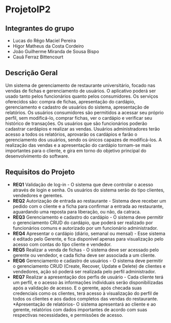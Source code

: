 # ProjetoIP2
## Integrantes do grupo
* Lucas do Rêgo Maciel Pereira
* Higor Matheus da Costa Cordeiro
* João Guilherme Miranda de Sousa Bispo
* Cauã Ferraz Bittencourt
## Descrição Geral
Um sistema de gerenciamento de restaurante universitário, focado nas vendas de fichas e gerenciamento de usuários. O aplicativo poderá ser usado tanto pelos funcionários quanto pelos consumidores. Os serviços oferecidos são: compra de fichas, apresentação do cardápio, gerenciamento e cadastro de usuários do sistema, apresentação de relatórios.
Os usuários consumidores são permitidos a acessar seu próprio perfil, sem modificá-lo, comprar fichas, ver o cardápio e verificar seu histórico de transações. Os usuários que são funcionários poderão cadastrar cardápios e  realizar as vendas. Usuários administradores terão acesso a todos os relatórios, aprovarão os cardápios e farão o gerenciamento dos usuários, sendo os únicos capazes de modificá-los. A realização das vendas e a apresentação do cardápio tornam-se mais importantes para o cliente, e gira em torno do objetivo principal do desenvolvimento do software.
## Requisitos do Projeto
* **REQ1** Validação de log-in - O sistema que deve controlar o acesso através de login e senha. Os usuários do sistema serão do tipo clientes, vendedores e gerentes.
* **REQ2** Autorização de entrada ao restaurante - Sistema deve receber um pedido com o cliente e a ficha para confirmar a entrada ao restaurante, aguardando uma reposta para liberação, ou não, da catraca.
* **REQ3** Gerenciamento e cadastro do cardápio - O sistema deve permitir o gerenciamento CRUD do cardápio, que poderá ser realizado por funcionários comuns e autorizado por um funcionário administrador.
* **REQ4** Apresentar o cardápio (diário, semanal ou mensal) - Esse sistema é editado pelo Gerente, e fica disponível apenas para visualização pelo acesso com contas do tipo cliente e vendedor.
* **REQ5** Realizar a venda de fichas - O sistema deve ser acessado pelo gerente ou vendedor, e cada ficha deve ser associada a um cliente.
* **REQ6** Gerenciamento e cadastro de usuários - O sistema deve permitir o gerenciamento CRUD (Create, Recover, Update e Delete) de clientes e vendedores, ação só poderá ser realizada pelo perfil administrador.
* **REQ7** Realizar a apresentação dos perfis de usuário - Cada cliente terá um perfil, e o acesso às informações individuais serão disponibilizadas após a validação de acesso. E o gerente, após checada suas credenciais como os clientes, terá acesso à visualização do perfil de todos os clientes e aos dados completos das vendas do restaurante.
*Apresentação de relatórios- O sistema apresentará ao cliente e ao gerente, relatórios com dados importantes de acordo com suas respectivas necessidades, e permissões de acesso.

